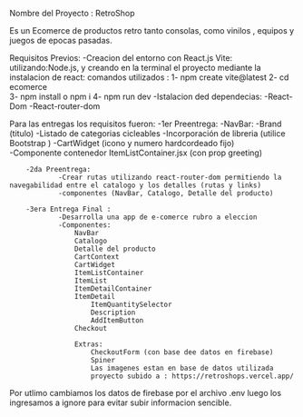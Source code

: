 Nombre del Proyecto : RetroShop

Es un Ecomerce de productos retro tanto consolas, como vinilos , equipos y juegos de epocas pasadas.

Requisitos Previos:
    -Creacion del entorno con React.js Vite:
        utilizando:Node.js, y creando en la terminal el proyecto mediante la instalacion de react:
                    comandos utilizados :
                        1- npm create vite@latest 
                        2- cd ecomerce  	
                        3- npm install  o npm i	
                        4- npm run dev
    -Istalacion ded dependecias:
        -React-Dom
        -React-router-dom

    
Para las entregas los requisitos fueron:
        -1er Preentrega:
                -NavBar:
                -Brand (titulo)
                -Listado de categorias cicleables
                -Incorporación de libreria (utilice Bootstrap )
                -CartWidget (icono y numero hardcordeado fijo)  
                -Componente contenedor ItemListContainer.jsx (con prop greeting)
        
        -2da Preentrega:
                -Crear rutas utilizando react-router-dom permitiendo la navegabilidad entre el catalogo y los detalles (rutas y links)
                -componentes (NavBar, Catalogo, Detalle del producto)
                
        -3era Entrega Final :
                -Desarrolla una app de e-comerce rubro a eleccion
                -Componentes:
                    NavBar
                    Catalogo
                    Detalle del producto
                    CartContext
                    CartWidget
                    ItemListContainer
                    ItemList
                    ItemDetailContainer
                    ItemDetail
                        ItemQuantitySelector
                        Description
                        AddItemButton
                    Checkout

                    Extras:
                        CheckoutForm (con base dee datos en firebase)
                        Spiner
                        Las imagenes estan en base de datos utilizada
                        proyecto subido a : https://retroshops.vercel.app/

                        



Por utlimo cambiamos los datos de firebase por el archivo .env luego los ingresamos a ignore para evitar subir informacion sencible.

